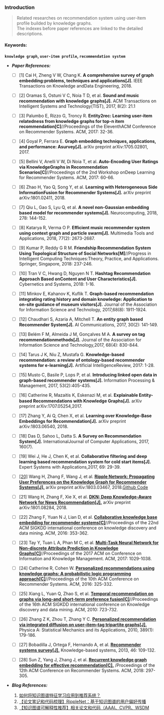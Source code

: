 ### Introduction

> Related researches on recommendation system using user-item profile builded by knowledge graphs.  
> The indexes before paper references are linked to the detailed descriptions. 

 #### Keywords:   
 **`knowledge graph`, `user-item profile`, `recommendation system`**

* _**Paper References:**_

    - [ ] [1] Cai H, Zheng V W, Chang K. **A comprehensive survey of graph embedding:problems, techniques and applications[J].** IEEE Transactions on Knowledge andData Engineering, 2018. 
 
    - [ ] [2] Oramas S, Ostuni V C, Noia T D, et al. **Sound and music recommendation with knowledge graphs[J].** ACM Transactions on Intelligent Systems and Technology(TIST), 2017, 8(2): 21.1
    - [ ] [3] Palumbo E, Rizzo G, Troncy R. **Entity2rec: Learning user-item relatedness from knowledge graphs for top-n item recommendation[C]**//Proceedings of the EleventhACM Conference on Recommender Systems. ACM, 2017: 32-36.
    - [ ] [4] Goyal P, Ferrara E. **Graph embedding techniques, applications, and performance: Asurvey[J].** arXiv preprint arXiv:1705.02801, 2017.
    - [ ] [5] Bellini V, Anelli V W, Di Noia T, et al. **Auto-Encoding User Ratings via KnowledgeGraphs in Recommendation Scenarios[C]**//Proceedings of the 2nd Workshop onDeep Learning for Recommender Systems. ACM, 2017: 60-66.
    - [ ] [6] Zhao H, Yao Q, Song Y, et al. **Learning with Heterogeneous Side InformationFusion for Recommender Systems[J].** arXiv preprint arXiv:1801.02411, 2018.
    - [ ] [7] Qiu L, Gao S, Lyu Q, et al. **A novel non-Gaussian embedding based model for recommender systems[J].** Neurocomputing, 2018, 278: 144-152.
    - [ ] [8] Katarya R, Verma O P. **Efficient music recommender system using context graph and particle swarm[J].** Multimedia Tools and Applications, 2018, 77(2): 2673-2687.
    - [ ] [9] Kumar P, Reddy G R M. **Friendship Recommendation System Using Topological Structure of Social Networks[M]**//Progress in Intelligent Computing Techniques:Theory, Practice, and Applications. Springer, Singapore, 2018: 237-246.
    - [ ] [10] Tran V C, Hwang D, Nguyen N T. **Hashtag Recommendation Approach Based onContent and User Characteristics[J].** Cybernetics and Systems, 2018: 1-16.
    - [ ] [11] Minkov E, Kahanov K, Kuflik T. **Graph-based recommendation integrating rating history   and   domain   knowledge:   Application   to   on-site   guidance   of   museum visitors[J].** Journal of the Association for Information Science and Technology, 2017,68(8): 1911-1924.
    - [ ] [12] Chaudhari S, Azaria A, Mitchell T. **An entity graph based Recommender System[J].** AI Communications, 2017, 30(2): 141-149.
    - [ ] [13] Belém F M, Almeida J M, Gonçalves M A. **A survey on tag recommendationmethods[J].** Journal of the Association for Information Science and Technology,2017, 68(4): 830-844.
    - [ ] [14] Tarus J K, Niu Z, Mustafa G. **Knowledge-based recommendation: a review of ontology-based  recommender  systems  for  e-learning[J].**   Artificial   IntelligenceReview, 2017: 1-28.
    - [ ] [15] Musto C, Basile P, Lops P, et al. **Introducing linked open data in graph-based recommender systems[J].** Information Processing & Management, 2017, 53(2):405-435.
    - [ ] [16] Catherine   R,   Mazaitis   K,   Eskenazi   M,   et   al.   **Explainable   Entity-based Recommendations with  Knowledge  Graphs[J].** arXiv preprint arXiv:1707.05254,2017.
    - [ ] [17] Zhang Y, Ai Q, Chen X, et al. **Learning over Knowledge-Base Embeddings for Recommendation[J].** arXiv preprint arXiv:1803.06540, 2018.
    - [ ] [18] Das D, Sahoo L, Datta S. **A Survey on Recommendation System[J].** InternationalJournal of Computer Applications, 2017, 160(7).
    - [ ] [19] Wei J, He J, Chen K, et al. **Collaborative filtering and deep   learning based recommendation system for cold start items[J].** Expert Systems with Applications,2017, 69: 29-39.
    - [ ] [[20]](https://github.com/BaeSeulki/WhySoMuch/blob/master/papers/20.md) Wang H, Zhang F, Wang J, et al. [**Ripple Network: Propagating User Preferences on the   Knowledge   Graph   for   Recommender   Systems[J].**](https://arxiv.org/pdf/1803.03467.pdf)   arXiv  preprint arXiv:1803.03467, 2018.[Github Code](https://github.com/hwwang55/RippleNet)
    - [ ] [21] Wang H, Zhang F, Xie X, et al. [**DKN: Deep Knowledge-Aware Network for News Recommendation[J].**](https://arxiv.org/pdf/1801.08284.pdf) arXiv preprint arXiv:1801.08284, 2018.
    - [ ] [22] Zhang F, Yuan N J, Lian D, et al. [**Collaborative knowledge base embedding for recommender systems[C]**](http://www.kdd.org/kdd2016/papers/files/adf0066-zhangA.pdf)//Proceedings of the 22nd ACM SIGKDD international conference on knowledge discovery and data mining. ACM, 2016: 353-362.
    - [ ] [23] Tay Y, Tuan L A, Phan M C, et al. [**Multi-Task Neural Network for Non-discrete Attribute Prediction in Knowledge Graphs[C]**](https://arxiv.org/pdf/1708.04828.pdf)//Proceedings of the 2017 ACM on Conference on Information and Knowledge Management. ACM, 2017: 1029-1038.
    - [ ] [24] Catherine R, Cohen W. [**Personalized recommendations using knowledge graphs: A probabilistic logic programming approach[C]**](https://www.cs.cmu.edu/~wcohen/postscript/recsys-2016.pdf)//Proceedings of the 10th ACM Conference on Recommender Systems. ACM, 2016: 325-332.
    - [ ] [25] Xiang L, Yuan Q, Zhao S, et al. [**Temporal recommendation on graphs via long-and short-term preference fusion[C]**](http://delivery.acm.org/10.1145/1840000/1835896/p723-xiang.pdf?ip=49.52.10.52&id=1835896&acc=ACTIVE%20SERVICE&key=BF85BBA5741FDC6E%2E035EACC12F524219%2E4D4702B0C3E38B35%2E4D4702B0C3E38B35&__acm__=1528457192_2c2c70c0630d3b234af779d8f17d1633)//Proceedings of the 16th ACM SIGKDD international conference on Knowledge discovery and data mining. ACM, 2010: 723-732.
    - [ ] [26] Zhang Z K, Zhou T, Zhang Y C. [**Personalized recommendation via integrated diffusion on user–item–tag tripartite graphs[J].**](https://ac.els-cdn.com/S0378437109006839/1-s2.0-S0378437109006839-main.pdf?_tid=6b1de754-6315-4085-8d16-e68ae2dd504f&acdnat=1528435543_5b0126f46db5a05542719eb620321b5d) Physica A: Statistical Mechanics and its Applications, 2010, 389(1): 179-186.
    - [ ] [27] Bobadilla J, Ortega F, Hernando A, et al. [**Recommender systems survey[J].**](https://ac.els-cdn.com/S0950705113001044/1-s2.0-S0950705113001044-main.pdf?_tid=b54a5679-8bd4-4995-b867-5b23bbe2f70e&acdnat=1528436121_26011a64596f83925ad90b3d4edcac85) Knowledge-based systems, 2013, 46: 109-132.
    - [ ] [28] Sun Z, Yang J, Zhang J, et al. [**Recurrent knowledge graph embedding for effective recommendation[C].**](http://delivery.acm.org/10.1145/3250000/3240361/p297-sun.pdf?ip=203.205.141.51&id=3240361&acc=ACTIVE%20SERVICE&key=39FCDE838982416F%2E39FCDE838982416F%2E4D4702B0C3E38B35%2E4D4702B0C3E38B35&__acm__=1554880147_274a6d0a964053afd0a9f46bf1292e8c) /Proceedings of the 12th ACM Conference on Recommender Systems. ACM, 2018: 297-305.

* _**Blog References:**_  
    1.  [如何将知识图谱特征学习应用到推荐系统？](https://mp.weixin.qq.com/s/QO34vyt3uBSKvnYSW0Kumg)
    2.  [【论文笔记和代码梳理】RippleNet：基于知识图谱的用户偏好传播](https://mp.weixin.qq.com/s?__biz=MzU2OTA0NzE2NA==&mid=2247509803&idx=2&sn=d396d42b5b75df49dcd1280cc97a6a68&chksm=fc864638cbf1cf2eeaf3eee796e19f60c2b68ad41bc080cd27a497b8aba45c0be63c68d5b1f9&mpshare=1&scene=23&srcid=0410H5LLCWhLadP5tvKzcJQX%23rd)
    3.  [【知识图谱可解释性推荐】相关论文和代码（AAAI、CVPR、WSDM](https://mp.weixin.qq.com/s?__biz=MzU2OTA0NzE2NA==&mid=2247509803&idx=1&sn=8434c07e714b98f83dc82e1b637a3a4a&chksm=fc864638cbf1cf2e75c7a2c6914ec35fa7e1f205e6d012e563bb75b83298dd6c7cc6551ce8c7&mpshare=1&scene=23&srcid=04101IXPy7Gt8kq6JD6CwPno%23rd)

